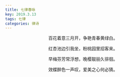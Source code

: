 ```yaml
---
title: 七律春咏
key: 2019.3.13
tags: 七律
categories: 律诗
---
```


<p align="center">百花着意三月开，争艳青春黄绿白。
</p>
<p align="center">红杏池边引我坐，粉桃园里招客来。
</p>
<p align="center">早梅芬芳常浮想，晚樱靓丽久徘徊。
</p>
<p align="center">效蝶醉色一声叹，爱美之心何必猜。
</p>
